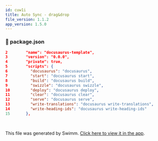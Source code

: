 ```yaml
---
id: cuw1i
title: Auto Sync - drag&drop
file_version: 1.1.2
app_version: 1.5.0
---
```



<!-- NOTE-swimm-snippet: the lines below link your snippet to Swimm -->
### 📄 package.json
```json
2        "name": "docusaurus-template",
3        "version": "0.0.0",
4        "private": true,
5        "scripts": {
6          "docusaurus": "docusaurus",
7          "start": "docusaurus start",
8          "build": "docusaurus build",
9          "swizzle": "docusaurus swizzle",
10         "deploy": "docusaurus deploy",
11         "clear": "docusaurus clear",
12         "serve": "docusaurus serve",
13         "write-translations": "docusaurus write-translations",
14         "write-heading-ids": "docusaurus write-heading-ids"
15       },
```

<br/>

This file was generated by Swimm. [Click here to view it in the app](https://swimm-web-app.web.app/repos/Z2l0aHViJTNBJTNBTm9hUmVwbyUzQSUzQU5vYW96ZXI=/docs/cuw1i).
